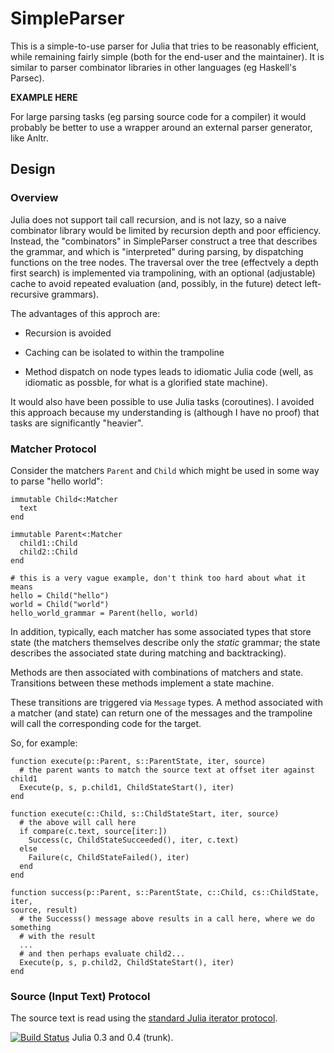 # SimpleParser

This is a simple-to-use parser for Julia that tries to be reasonably
efficient, while remaining fairly simple (both for the end-user and the
maintainer).  It is similar to parser combinator libraries in other languages
(eg Haskell's Parsec).

**EXAMPLE HERE**

For large parsing tasks (eg parsing source code for a compiler) it would
probably be better to use a wrapper around an external parser generator, like
Anltr.

## Design

### Overview

Julia does not support tail call recursion, and is not lazy, so a naive
combinator library would be limited by recursion depth and poor efficiency.
Instead, the "combinators" in SimpleParser construct a tree that describes the
grammar, and which is "interpreted" during parsing, by dispatching functions
on the tree nodes.  The traversal over the tree (effectvely a depth first
search) is implemented via trampolining, with an optional (adjustable) cache
to avoid repeated evaluation (and, possibly, in the future) detect
left-recursive grammars).

The advantages of this approch are:

  * Recursion is avoided

  * Caching can be isolated to within the trampoline

  * Method dispatch on node types leads to idiomatic Julia code (well,
    as idiomatic as possble, for what is a glorified state machine).

It would also have been possible to use Julia tasks (coroutines).  I avoided
this approach because my understanding is (although I have no proof) that
tasks are significantly "heavier".

### Matcher Protocol

Consider the matchers `Parent` and `Child` which might be used in some way to
parse "hello world":

```
immutable Child<:Matcher
  text
end

immutable Parent<:Matcher
  child1::Child
  child2::Child  
end

# this is a very vague example, don't think too hard about what it means
hello = Child("hello")
world = Child("world")
hello_world_grammar = Parent(hello, world)
```

In addition, typically, each matcher has some associated types that store
state (the matchers themselves describe only the *static* grammar; the state
describes the associated state during matching and backtracking).

Methods are then associated with combinations of matchers and state.
Transitions between these methods implement a state machine.

These transitions are triggered via `Message` types.  A method associated with
a matcher (and state) can return one of the messages and the trampoline will
call the corresponding code for the target.

So, for example:

```
function execute(p::Parent, s::ParentState, iter, source)
  # the parent wants to match the source text at offset iter against child1
  Execute(p, s, p.child1, ChildStateStart(), iter)
end

function execute(c::Child, s::ChildStateStart, iter, source)
  # the above will call here
  if compare(c.text, source[iter:])
    Success(c, ChildStateSucceeded(), iter, c.text)
  else
    Failure(c, ChildStateFailed(), iter)
  end
end

function success(p::Parent, s::ParentState, c::Child, cs::ChildState, iter,
source, result)
  # the Successs() message above results in a call here, where we do something
  # with the result
  ...
  # and then perhaps evaluate child2...
  Execute(p, s, p.child2, ChildStateStart(), iter)
end
```

### Source (Input Text) Protocol

The source text is read using the [standard Julia iterator
protocol](http://julia.readthedocs.org/en/latest/stdlib/collections/?highlight=iterator).

[![Build
Status](https://travis-ci.org/andrewcooke/SimpleParser.jl.png)](https://travis-ci.org/andrewcooke/SimpleParser.jl)
Julia 0.3 and 0.4 (trunk).
